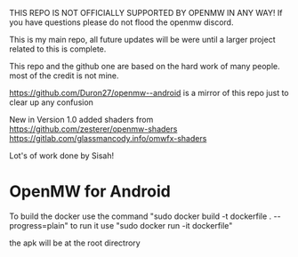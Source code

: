 THIS REPO IS NOT OFFICIALLY SUPPORTED BY OPENMW IN ANY WAY!
If you have questions please do not flood the openmw discord.

This is my main repo, all future updates will be were until a larger project related to this is complete.

This repo and the github  one are based on the hard work of many people. most of the credit is not mine.

https://github.com/Duron27/openmw--android
is a mirror of this repo just to clear up any confusion


New in Version 1.0
added shaders from 
https://github.com/zesterer/openmw-shaders
https://gitlab.com/glassmancody.info/omwfx-shaders

Lot's of work done by Sisah!


# OpenMW for Android

To build the docker use the command "sudo docker build -t dockerfile . --progress=plain"
to run it use "sudo docker run -it dockerfile"

the apk will be at the root directrory
